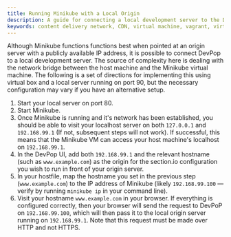 ```yaml
---
title: Running Minikube with a Local Origin
description: A guide for connecting a local development server to the Developer PoP
keywords: content delivery network, CDN, virtual machine, vagrant, virtualbox, git, cli, local development, local machine, staging environment, developer pop
---
```


Although Minikube functions functions best when pointed at an origin server with a publicly available IP address, it is possible to connect DevPop to a local development server. The source of complexity here is dealing with the network bridge between the host machine and the Minikube virtual machine. The following is a set of directions for implementing this using virtual box and a local server running on port 90, but the necessary configuration may vary if you have an alternative setup.

1. Start your local server on port 80.
1. Start Minikube.
1. Once Minikube is running and it's network has been established, you should be able to visit your localhost server on both `127.0.0.1` and `192.168.99.1` (If not, subsequent steps will not work). If successful, this means that the Minikube VM can access your host machine's localhost on `192.168.99.1`.
1. In the DevPop UI, add both `192.168.99.1` and the relevant hostname (such as `www.example.com`) as the origin for the section.io configuration you wish to run in front of your origin server.
1. In your hostfile, map the hostname you set in the previous step (`www.example.com`) to the IP address of Minikube (likely `192.168.99.100` — verify by running `minikube ip` in your command line).
1. Visit your hostname `www.example.com` in your browser. If everything is configured correctly, then your browser will send the request to DevPoP on `192.168.99.100`, which will then pass it to the local origin server running on `192.168.99.1`. Note that this request must be made over HTTP and not HTTPS.
